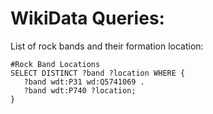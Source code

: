 WikiData Queries:
=================

List of rock bands and their formation location:

```
#Rock Band Locations
SELECT DISTINCT ?band ?location WHERE {
   ?band wdt:P31 wd:Q5741069 .
   ?band wdt:P740 ?location;
}
```
